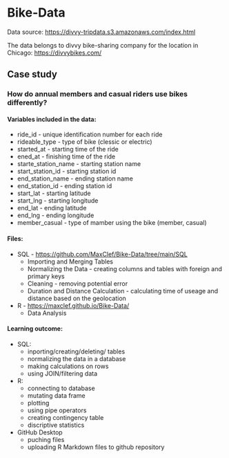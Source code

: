 # Bike-Data

Data source: https://divvy-tripdata.s3.amazonaws.com/index.html

The data belongs to divvy bike-sharing company for the location in Chicago: https://divvybikes.com/

## Case study 
### How do annual members and casual riders use bikes differently?
  
#### Variables included in the data:
   * ride_id - unique identification number for each ride
   * rideable_type - type of bike (clessic or electric)
   * started_at - starting time of the ride
   * ened_at - finishing time of the ride
   * starte_station_name - starting station name
   * start_station_id - starting station id
   * end_station_name - ending station name
   * end_station_id - ending station id
   * start_lat - starting latitude
   * start_lng - starting longitude
   * end_lat - ending latitude
   * end_lng - ending longitude
   * member_casual - type of mamber using the bike (member, casual)
   
   
#### Files:
  * SQL - https://github.com/MaxClef/Bike-Data/tree/main/SQL
    * Importing and Merging Tables 
    * Normalizing the Data - creating columns and tables with foreign and primary keys
    * Cleaning - removing potential error
    * Duration and Distance Calculation - calculating time of useage and distance based on the geolocation
  * R - https://maxclef.github.io/Bike-Data/
    * Data Analysis
   
   
 #### Learning outcome:
 * SQL:
    * inporting/creating/deleting/ tables
    * normalizing the data in a database
    * making calculations on rows
    * using JOIN/filtering data
  * R:
    * connecting to database
    * mutating data frame
    * plotting
    * using pipe operators
    * creating contingency table
    * discriptive statistics
  * GitHub Desktop
    * puching files
    * uploading R Markdown files to github repository
